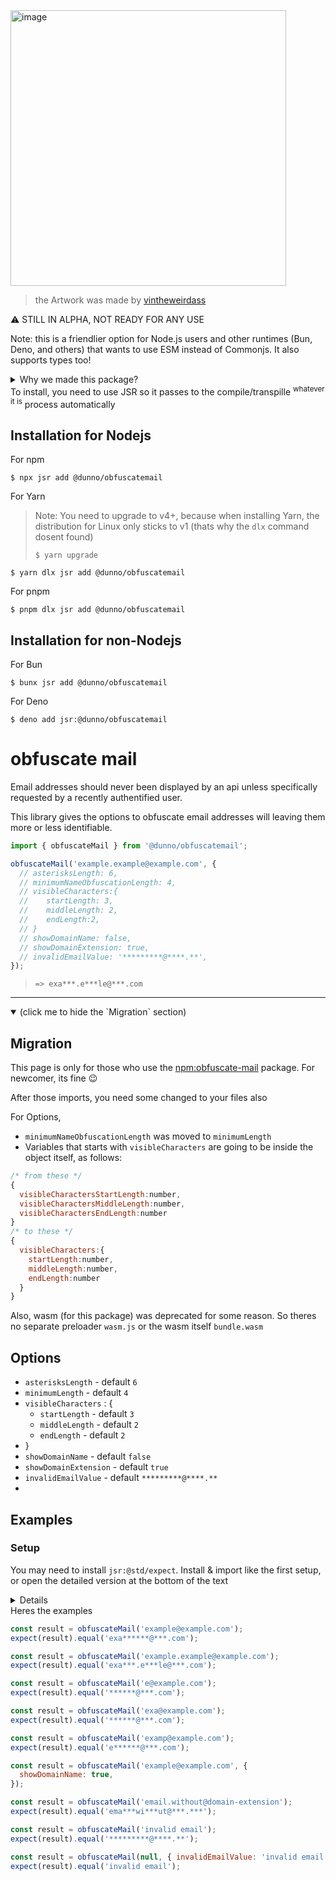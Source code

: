<img width="441" alt="image" src="https://github.com/user-attachments/assets/708de802-6cb8-4422-a548-84d707e2f66b">

> the Artwork was made by [vintheweirdass](https://github.com/vintheweirdass)

:warning: STILL IN ALPHA, NOT READY FOR ANY USE

Note: this is a friendlier option for Node.js users and other runtimes (Bun, Deno, and others) that wants to use ESM instead of Commonjs. It also supports types too!
<details>
<summary>Why we made this package?</summary>
  
Even though the original package ([npm:obfuscate-mail](https://www.npmjs.com/package/obfuscate-mail)) provides the types, but the package explicitly exporting to the plain, javascript bundle version. That makes the types gone
<details>
<summary>Screenshot</summary>
  
<img width="441" alt="image" src="https://github.com/user-attachments/assets/e7d5874a-6a53-4f9a-8707-1a742ebb3104">

</details>
</details>
To install, you need to use JSR so it passes to the compile/transpille <sup>whatever it is</sup> process automatically

## Installation for Nodejs
For npm
```shell
$ npx jsr add @dunno/obfuscatemail
```
For Yarn
> Note: You need to upgrade to v4+, because when installing Yarn, the distribution for Linux only sticks to v1 (thats why the `dlx` command dosent found)
>
> ```shell
> $ yarn upgrade
> ```
```shell
$ yarn dlx jsr add @dunno/obfuscatemail
```
For pnpm
```shell
$ pnpm dlx jsr add @dunno/obfuscatemail
```
## Installation for non-Nodejs
For Bun
```
$ bunx jsr add @dunno/obfuscatemail
```
For Deno
```
$ deno add jsr:@dunno/obfuscatemail
```

# obfuscate mail

Email addresses should never been displayed by an api unless specifically requested by a recently authentified user.

This library gives the options to obfuscate email addresses will leaving them more or less identifiable.

```js
import { obfuscateMail } from '@dunno/obfuscatemail';
```

```js
obfuscateMail('example.example@example.com', {
  // asterisksLength: 6,
  // minimumNameObfuscationLength: 4,
  // visibleCharacters:{
  //    startLength: 3,
  //    middleLength: 2,
  //    endLength:2,
  // }
  // showDomainName: false,
  // showDomainExtension: true,
  // invalidEmailValue: '*********@****.**',
});
```

> `=> exa***.e***le@***.com`
---
<details open>
<summary>(click me to hide the `Migration` section)</summary>

## Migration 
This page is only for those who use the [npm:obfuscate-mail](https://www.npmjs.com/package/obfuscate-mail) package. For newcomer, its fine 😉

After those imports, you need some changed to your files also

For Options,

- `minimumNameObfuscationLength` was moved to `minimumLength`
- Variables that starts with `visibleCharacters` are going to be inside the object itself, as follows:
```js
/* from these */
{
  visibleCharactersStartLength:number,
  visibleCharactersMiddleLength:number,
  visibleCharactersEndLength:number
}
/* to these */
{
  visibleCharacters:{
    startLength:number,
    middleLength:number,
    endLength:number
  }
}
```
Also, wasm (for this package) was deprecated for some reason. So theres no separate preloader `wasm.js` or the wasm itself `bundle.wasm`
</details>

## Options

- `asterisksLength` - default `6`
- `minimumLength` - default `4`
- `visibleCharacters` : {
  - `startLength` - default `3`
  - `middleLength` - default `2`
  - `endLength` - default `2`
- }
- `showDomainName` - default `false`
- `showDomainExtension` - default `true`
- `invalidEmailValue` - default `*********@****.**`
- 
## Examples
### Setup
You may need to install `jsr:@std/expect`. Install & import like the first setup, or open the detailed version at the bottom of the text
<details>

#### Installation for Nodejs
For npm
```shell
$ npx jsr add @std/expect
```
For Yarn
> Note: You need to upgrade to v4+, because when installing Yarn, the distribution for Linux only sticks to v1 (thats why the `dlx` command dosent found)
>
> ```shell
> $ yarn upgrade
> ```
```shell
$ yarn dlx jsr add @std/expect
```
For pnpm
```shell
$ pnpm dlx jsr add @std/expect
```
#### Installation for non-Nodejs
For Bun
```
$ bunx jsr add @std/expect
```
For Deno
```
$ deno add jsr:@std/expect
```
#### Usage (for any runtime)
```js
import { expect } from "@std/expect"
```
</details>
Heres the examples

```js
const result = obfuscateMail('example@example.com');
expect(result).equal('exa******@***.com');
```

```js
const result = obfuscateMail('example.example@example.com');
expect(result).equal('exa***.e***le@***.com');
```

```js
const result = obfuscateMail('e@example.com');
expect(result).equal('******@***.com');
```

```js
const result = obfuscateMail('exa@example.com');
expect(result).equal('******@***.com');
```

```js
const result = obfuscateMail('examp@example.com');
expect(result).equal('e******@***.com');
```

```js
const result = obfuscateMail('example@example.com', {
  showDomainName: true,
});
```

```js
const result = obfuscateMail('email.without@domain-extension');
expect(result).equal('ema***wi***ut@***.***');
```
```js
const result = obfuscateMail('invalid email');
expect(result).equal('*********@****.**');
```

```js
const result = obfuscateMail(null, { invalidEmailValue: 'invalid email' });
expect(result).equal('invalid email');
```
